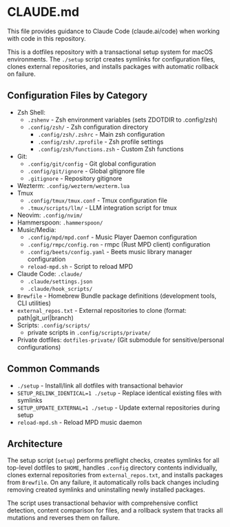 # CLAUDE.md

This file provides guidance to Claude Code (claude.ai/code) when working with code in this repository.

This is a dotfiles repository with a transactional setup system for macOS environments. The `./setup` script creates symlinks for configuration files, clones external repositories, and installs packages with automatic rollback on failure.

## Configuration Files by Category

- Zsh Shell:
  - `.zshenv` - Zsh environment variables (sets ZDOTDIR to .config/zsh)
  - `.config/zsh/` - Zsh configuration directory
    - `.config/zsh/.zshrc` - Main zsh configuration
    - `.config/zsh/.zprofile` - Zsh profile settings
    - `.config/zsh/functions.zsh` - Custom Zsh functions
- Git:
  - `.config/git/config` - Git global configuration
  - `.config/git/ignore` - Global gitignore file
  - `.gitignore` - Repository gitignore
- Wezterm: `.config/wezterm/wezterm.lua`
- Tmux
  - `.config/tmux/tmux.conf` - Tmux configuration file
  - `.tmux/scripts/llm/` - LLM integration script for tmux
- Neovim: `.config/nvim/`
- Hammerspoon: `.hammerspoon/`
- Music/Media:
  - `.config/mpd/mpd.conf` - Music Player Daemon configuration
  - `.config/rmpc/config.ron` - rmpc (Rust MPD client) configuration
  - `.config/beets/config.yaml` - Beets music library manager configuration
  - `reload-mpd.sh` - Script to reload MPD
- Claude Code: `.claude/`
  - `.claude/settings.json`
  - `.claude/hook_scripts/`
- `Brewfile` - Homebrew Bundle package definitions (development tools, CLI utilities)
- `external_repos.txt` - External repositories to clone (format: path|git_url|branch)
- Scripts: `.config/scripts/`
  - private scripts in `.config/scripts/private/`
- Private dotfiles: `dotfiles-private/` (Git submodule for sensitive/personal configurations)

## Common Commands

- `./setup` - Install/link all dotfiles with transactional behavior
- `SETUP_RELINK_IDENTICAL=1 ./setup` - Replace identical existing files with symlinks
- `SETUP_UPDATE_EXTERNAL=1 ./setup` - Update external repositories during setup
- `reload-mpd.sh` - Reload MPD music daemon

## Architecture

The setup script (`setup`) performs preflight checks, creates symlinks for all top-level dotfiles to `$HOME`, handles `.config` directory contents individually, clones external repositories from `external_repos.txt`, and installs packages from `Brewfile`. On any failure, it automatically rolls back changes including removing created symlinks and uninstalling newly installed packages.

The script uses transactional behavior with comprehensive conflict detection, content comparison for files, and a rollback system that tracks all mutations and reverses them on failure.
